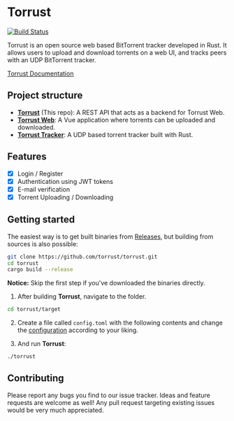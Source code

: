 # Torrust

[![Build Status](https://app.travis-ci.com/torrust/torrust.svg?branch=master)](https://app.travis-ci.com/torrust/torrust)

Torrust is an open source web based BitTorrent tracker developed in Rust.
It allows users to upload and download torrents on a web UI, and tracks peers with an UDP BitTorrent tracker.

[Torrust Documentation](https://torrust.github.io/torrust/)

## Project structure
- [__Torrust__](https://github.com/torrust/torrust) (This repo): A REST API that acts as a backend for Torrust Web.
- [__Torrust Web__](https://github.com/torrust/torrust-web): A Vue application where torrents can be uploaded and downloaded.
- [__Torrust Tracker__](https://github.com/torrust/torrust-tracker): A UDP based torrent tracker built with Rust.

## Features
* [X] Login / Register
* [X] Authentication using JWT tokens
* [X] E-mail verification
* [X] Torrent Uploading / Downloading

## Getting started
The easiest way is to get built binaries from [Releases](https://github.com/torrust/torrust/releases),
but building from sources is also possible:

```bash
git clone https://github.com/torrust/torrust.git
cd torrust
cargo build --release
```

__Notice:__ Skip the first step if you've downloaded the binaries directly.

1. After building __Torrust__, navigate to the folder.
```bash
cd torrust/target
```

2. Create a file called `config.toml` with the following contents and change the [configuration](https://torrust.github.io/torrust-tracker/CONFIG.html) according to your liking.


3. And run __Torrust__:
```bash
./torrust
```

## Contributing
Please report any bugs you find to our issue tracker. Ideas and feature requests are welcome as well!
Any pull request targeting existing issues would be very much appreciated.
